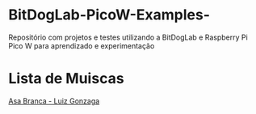 # BitDogLab-PicoW-Examples-
Repositório com projetos e testes utilizando a BitDogLab e Raspberry Pi Pico W para aprendizado e experimentação

# Lista de Muiscas

[Asa Branca - Luiz Gonzaga](https://github.com/Danngas/BitDogLab-PicoW-Examples-/blob/main/melodias/AsaBranca/AsaBranca.c)
